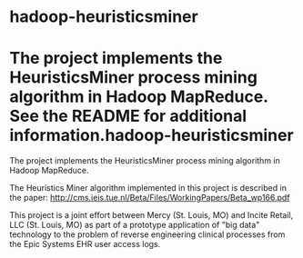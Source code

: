 hadoop-heuristicsminer
======================

The project implements the HeuristicsMiner process mining algorithm in Hadoop MapReduce.  See the README for additional information.hadoop-heuristicsminer
======================

The project implements the HeuristicsMiner process mining algorithm in Hadoop MapReduce.

The Heuristics Miner algorithm implemented in this project is described in the paper: http://cms.ieis.tue.nl/Beta/Files/WorkingPapers/Beta_wp166.pdf


This project is a joint effort between Mercy (St. Louis, MO) and Incite Retail, LLC (St. Louis, MO) as part of a prototype application of "big data" technology to the problem of reverse engineering clinical processes from the Epic Systems EHR user access logs.

